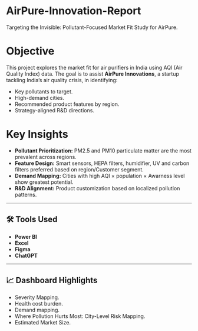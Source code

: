 # AirPure-Innovation-Report
Targeting the Invisible: Pollutant-Focused Market Fit Study for AirPure.

# Objective
This project explores the market fit for air purifiers in India using AQI (Air Quality Index) data. The goal is to assist **AirPure Innovations**, a startup tackling India’s air quality crisis, in identifying:
- Key pollutants to target.
- High-demand cities.
- Recommended product features by region.
- Strategy-aligned R&D directions.


# Key Insights
- **Pollutant Prioritization:** PM2.5 and PM10 particulate matter are the most prevalent across regions.
- **Feature Design:** Smart sensors, HEPA filters, humidifier, UV and carbon filters preferred based on region/Customer segment.
- **Demand Mapping:** Cities with high AQI × population × Awarness level show greatest potential.
- **R&D Alignment:** Product customization based on localized pollution patterns.

---

## 🛠️ Tools Used
- **Power BI** 
- **Excel**  
- **Figma**
- **ChatGPT**
---

## 📈 Dashboard Highlights  
- Severity Mapping.  
- Health cost burden.  
- Demand mapping.
- Where Pollution Hurts Most: City-Level Risk Mapping.  
- Estimated Market Size.



